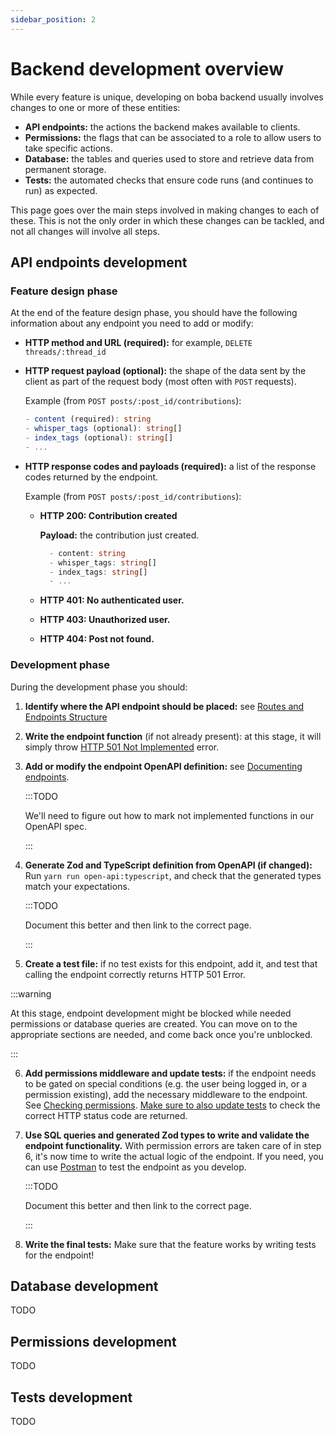 ```yaml
---
sidebar_position: 2
---
```


# Backend development overview

While every feature is unique, developing on boba backend usually involves changes to one or more of these entities:

- **API endpoints:** the actions the backend makes available to clients.
- **Permissions:** the flags that can be associated to a role to allow users to take specific actions.
- **Database:** the tables and queries used to store and retrieve data from permanent storage.
- **Tests:** the automated checks that ensure code runs (and continues to run) as expected.

This page goes over the main steps involved in making changes to each of these. This is not the only order
in which these changes can be tackled, and not all changes will involve all steps.

## API endpoints development

### Feature design phase

At the end of the feature design phase, you should have the following information about any endpoint you need to add or modify:

- **HTTP method and URL (required):** for example, `DELETE threads/:thread_id`

- **HTTP request payload (optional):** the shape of the data sent by the client as part of the request body (most often with `POST` requests).

  Example (from `POST posts/:post_id/contributions`):

  ```ts
  - content (required): string
  - whisper_tags (optional): string[]
  - index_tags (optional): string[]
  - ...
  ```

- **HTTP response codes and payloads (required):** a list of the response codes returned by the endpoint.

  Example (from `POST posts/:post_id/contributions`):

  - **HTTP 200: Contribution created**

    **Payload:** the contribution just created.

    ```ts
      - content: string
      - whisper_tags: string[]
      - index_tags: string[]
      - ...
    ```

  - **HTTP 401: No authenticated user.**
  - **HTTP 403: Unauthorized user.**
  - **HTTP 404: Post not found.**

### Development phase

During the development phase you should:

1. **Identify where the API endpoint should be placed:** see [Routes and Endpoints Structure](docs/engineering/boba-backend/APIs/creating-endpoints#structure)
2. **Write the endpoint function** (if not already present): at this stage, it will simply throw [HTTP 501 Not Implemented](https://developer.mozilla.org/en-US/docs/Web/HTTP/Status/501) error.
3. **Add or modify the endpoint OpenAPI definition:** see [Documenting endpoints](docs/engineering/boba-backend/APIs/creating-endpoints#documentation).

   :::TODO

   We'll need to figure out how to mark not implemented functions in our OpenAPI spec.

   :::

4. **Generate Zod and TypeScript definition from OpenAPI (if changed):** Run `yarn run open-api:typescript`, and check that the generated types match your expectations.

   :::TODO

   Document this better and then link to the correct page.

   :::

5. **Create a test file:** if no test exists for this endpoint, add it, and test that calling the endpoint correctly returns HTTP 501 Error.

:::warning

At this stage, endpoint development might be blocked while needed permissions or database queries are created. You can move on to the appropriate sections are needed, and come back once you're unblocked.

:::

6. **Add permissions middleware and update tests:** if the endpoint needs to be gated on special conditions (e.g. the user being logged in,
   or a permission existing), add the necessary middleware to the endpoint. See [Checking permissions](docs/engineering/boba-backend/permissions/check-permissions). <u>Make sure to also update tests</u> to check the correct HTTP status code are returned.

7. **Use SQL queries and generated Zod types to write and validate the endpoint functionality.** With permission errors are taken care of in step 6,
   it's now time to write the actual logic of the endpoint. If you need, you can use [Postman](docs/engineering/boba-backend/using-postman) to test the endpoint as you develop.

   :::TODO

   Document this better and then link to the correct page.

   :::

8. **Write the final tests:** Make sure that the feature works by writing tests for the endpoint!

## Database development

TODO

## Permissions development

TODO

## Tests development

TODO
